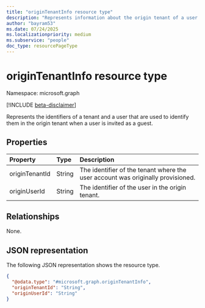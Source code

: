 ```yaml
---
title: "originTenantInfo resource type"
description: "Represents information about the origin tenant of a user."
author: "bayram53"
ms.date: 07/24/2025
ms.localizationpriority: medium
ms.subservice: "people"
doc_type: resourcePageType
---
```


# originTenantInfo resource type

Namespace: microsoft.graph

[!INCLUDE [beta-disclaimer](../../includes/beta-disclaimer.md)]

Represents the identifiers of a tenant and a user that are used to identify them in the origin tenant when a user is invited as a guest.

## Properties

| Property | Type | Description |
|:---------|:-----|:------------|
|originTenantId|String|The identifier of the tenant where the user account was originally provisioned.|
|originUserId|String|The identifier of the user in the origin tenant.|

## Relationships
None.

## JSON representation
The following JSON representation shows the resource type.
<!-- {
  "blockType": "resource",
  "@odata.type": "microsoft.graph.originTenantInfo"
}
-->
``` json
{
  "@odata.type": "#microsoft.graph.originTenantInfo",
  "originTenantId": "String",
  "originUserId": "String"
}
```
